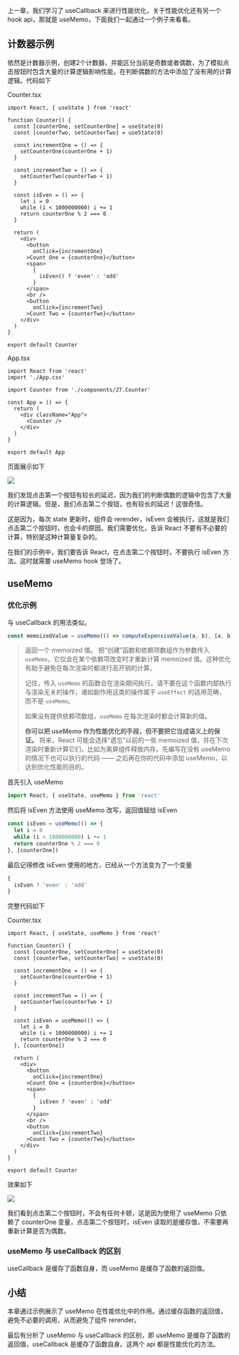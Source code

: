上一章，我们学习了 useCallback 来进行性能优化，关于性能优化还有另一个 hook api，那就是 useMemo，下面我们一起通过一个例子来看看。

## 计数器示例

依然是计数器示例，创建2个计数器，并能区分当前是奇数或者偶数，为了模拟点击按钮时包含大量的计算逻辑影响性能，在判断偶数的方法中添加了没有用的计算逻辑。代码如下

Counter.tsx

``` tsx
import React, { useState } from 'react'

function Counter() {
  const [counterOne, setCounterOne] = useState(0)
  const [counterTwo, setCounterTwo] = useState(0)

  const incrementOne = () => {
    setCounterOne(counterOne + 1)
  }

  const incrementTwo = () => {
    setCounterTwo(counterTwo + 1)
  }

  const isEven = () => {
    let i = 0
    while (i < 1000000000) i += 1
    return counterOne % 2 === 0
  }

  return (
    <div>
      <button
        onClick={incrementOne}
      >Count One = {counterOne}</button>
      <span>
        {
          isEven() ? 'even' : 'odd'
        }
      </span>
      <br />
      <button
        onClick={incrementTwo}
      >Count Two = {counterTwo}</button>
    </div>
  )
}

export default Counter
```

App.tsx

``` tsx
import React from 'react'
import './App.css'

import Counter from './components/27.Counter'

const App = () => {
  return (
    <div className="App">
      <Counter />
    </div>
  )
}

export default App
```

页面展示如下

![](https://gw.alicdn.com/tfs/TB1r2l1GND1gK0jSZFKXXcJrVXa-702-286.gif)

我们发现点击第一个按钮有较长的延迟，因为我们的判断偶数的逻辑中包含了大量的计算逻辑。但是，我们点击第二个按钮，也有较长的延迟！这很奇怪。

这是因为，每次 state 更新时，组件会 rerender，isEven 会被执行，这就是我们点击第二个按钮时，也会卡的原因。我们需要优化，告诉 React 不要有不必要的计算，特别是这种计算量复杂的。

在我们的示例中，我们要告诉 React，在点击第二个按钮时，不要执行 isEven 方法。这时就需要 useMemo hook 登场了。

## useMemo

### 优化示例

与 useCallback 的用法类似。

``` js
const memoizedValue = useMemo(() => computeExpensiveValue(a, b), [a, b]);
```
> 返回一个 memoized 值。
> 把“创建”函数和依赖项数组作为参数传入 `useMemo`，它仅会在某个依赖项改变时才重新计算 memoized 值。这种优化有助于避免在每次渲染时都进行高开销的计算。
>
> 记住，传入 `useMemo` 的函数会在渲染期间执行。请不要在这个函数内部执行与渲染无关的操作，诸如副作用这类的操作属于 `useEffect` 的适用范畴，而不是 `useMemo`。
>
> 如果没有提供依赖项数组，`useMemo` 在每次渲染时都会计算新的值。
>
> **你可以把 useMemo 作为性能优化的手段，但不要把它当成语义上的保证。** 将来，React 可能会选择“遗忘”以前的一些 memoized 值，并在下次渲染时重新计算它们，比如为离屏组件释放内存。先编写在没有 useMemo 的情况下也可以执行的代码 —— 之后再在你的代码中添加 useMemo，以达到优化性能的目的。

首先引入 useMemo

``` js
import React, { useState, useMemo } from 'react'
```

然后将 isEven 方法使用 useMemo 改写，返回值赋给 isEven

``` js
const isEven = useMemo(() => {
  let i = 0
  while (i < 1000000000) i += 1
  return counterOne % 2 === 0
}, [counterOne])
```

最后记得修改 isEven 使用的地方，已经从一个方法变为了一个变量

``` js
{
  isEven ? 'even' : 'odd'
}
```

完整代码如下

Counter.tsx

``` tsx
import React, { useState, useMemo } from 'react'

function Counter() {
  const [counterOne, setCounterOne] = useState(0)
  const [counterTwo, setCounterTwo] = useState(0)

  const incrementOne = () => {
    setCounterOne(counterOne + 1)
  }

  const incrementTwo = () => {
    setCounterTwo(counterTwo + 1)
  }

  const isEven = useMemo(() => {
    let i = 0
    while (i < 1000000000) i += 1
    return counterOne % 2 === 0
  }, [counterOne])

  return (
    <div>
      <button
        onClick={incrementOne}
      >Count One = {counterOne}</button>
      <span>
        {
          isEven ? 'even' : 'odd'
        }
      </span>
      <br />
      <button
        onClick={incrementTwo}
      >Count Two = {counterTwo}</button>
    </div>
  )
}

export default Counter
```

效果如下

![](https://gw.alicdn.com/tfs/TB1Oz_bb5cKOu4jSZKbXXc19XXa-702-286.gif)

我们看到点击第二个按钮时，不会有任何卡顿，这是因为使用了 useMemo 只依赖了 counterOne 变量，点击第二个按钮时，isEven 读取的是缓存值，不需要再重新计算是否为偶数。

### useMemo 与 useCallback 的区别

useCallback 是缓存了函数自身，而 useMemo 是缓存了函数的返回值。

## 小结

本章通过示例展示了 useMemo 在性能优化中的作用。通过缓存函数的返回值，避免不必要的调用，从而避免了组件 rerender。

最后有分析了 useMemo 与 useCallback 的区别，即 useMemo 是缓存了函数的返回值，useCallback 是缓存了函数自身。这两个 api 都是性能优化的方法。
